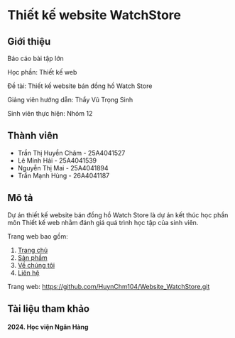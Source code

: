 ﻿# Thiết kế website WatchStore

## Giới thiệu

Báo cáo bài tập lớn

Học phần: Thiết kế web

Đề tài: Thiết kế website bán đồng hồ Watch Store

Giảng viên hướng dẫn: Thầy Vũ Trọng Sinh

Sinh viên thực hiện: Nhóm 12

## Thành viên

  * Trần Thị Huyền Châm - 25A4041527
  * Lê Minh Hải - 25A4041539
  * Nguyễn Thị Mai - 25A4041894
  * Trần Mạnh Hùng - 26A4041187

## Mô tả

Dự án thiết kế website bán đồng hồ Watch Store là dự án kết thúc học phần môn Thiết kế web nhằm đánh giá quá trình học tập của sinh viên.

Trang web bao gồm:
  1. [Trang chủ]()
  2. [Sản phẩm]()
  3. [Về chúng tôi]()
  4. [Liên hệ]()

Trang web: https://github.com/HuynChm104/Website_WatchStore.git

## Tài liệu tham khảo

#### 2024. Học viện Ngân Hàng

